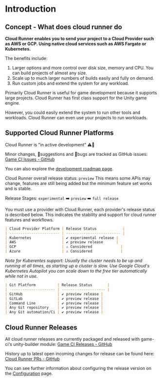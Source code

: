 # Introduction
## Concept - What does cloud runner do

**Cloud Runner enables you to send your project to a Cloud Provider such as AWS or GCP. Using native cloud services such as AWS Fargate or Kubernetes.**

The benefits include: 
1. Larger options and more control over disk size, memory and CPU. You can build projects of almost any size.
2. Scale up to much larger numbers of builds easily and fully on demand.
3. Run custom jobs and extend the system for any workload.

Primarily Cloud Runner is useful for game development because it supports large projects. Cloud Runner has first class support for the Unity game engine.

However, you could easily extend the system to run other tools and workloads. Cloud Runner can even use your projects to run workloads.


## Supported Cloud Runner Platforms
Cloud Runner is "in active development" ⚠️🔨

Minor changes, 💬suggestions and 🐛bugs are tracked as GitHub issues:
[Game CI Issues - GitHub](https://github.com/game-ci/unity-builder/labels/cloud-runner)

You can also explore the [development roadmap page](development).

Cloud Runner overall release status: `preview`
This means some APIs may change, features are still being added but the minimum feature set works and is stable.

Release Stages: `experimental` ➡️ `preview` ➡️ `full release`

You must use a provider with Cloud Runner, each provider's release status is described below. This indicates the stability and support for cloud runner features and workflows.

```md
| Cloud Provider Platform | Release Status            |
| ----------------------- | ------------------------- |
| Kubernetes              | ✔️ experimental release |
| AWS                     | ✔️ preview release      |
| GCP                     | ⚠ Considered             |
| Azure                   | ⚠ Considered             |
```
_Note for Kuberentes support:_
_Usually the cluster needs to be up and running at all times, as starting up a cluster is slow._
_Use Google Cloud's Kubernetes Autopilot you can scale down to the free tier automatically while not in use._

```md
| Git Platform          | Release Status       |
| --------------------- | -------------------- |
| GitHub                | ✔️ preview release |
| GitLab                | ✔️ preview release |
| Command Line          | ✔️ preview release |
| Any Git repository    | ✔️ preview release |
| Any Git automation/Ci | ✔️ preview release |
```


## Cloud Runner Releases

All cloud runner releases are currently packaged and released with game-ci's unity-builder module:
[Game CI Releases - GitHub](https://github.com/game-ci/unity-builder/releases)

History up to latest open incoming changes for release can be found here:
[Cloud Runner PRs - GitHub](https://github.com/game-ci/unity-builder/pulls?q=is%3Apr+cloud+runner)

You can see further information about configuring the release version on the [Configuration](configuration) page.
